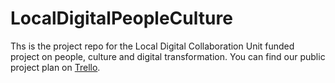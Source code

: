 # LocalDigitalPeopleCulture
Ths is the project repo for the Local Digital Collaboration Unit funded project on people, culture and digital transformation.
You can find our public project plan on [Trello](https://trello.com/b/y2aLOjS1/localdigitalpeopleculture-project-plan).
